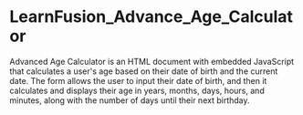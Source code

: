 # LearnFusion_Advance_Age_Calculator
Advanced Age Calculator is an HTML document with embedded JavaScript that calculates a user's age based on their date of birth and the current date. The form allows the user to input their date of birth, and then it calculates and displays their age in years, months, days, hours, and minutes, along with the number of days until their next birthday.
